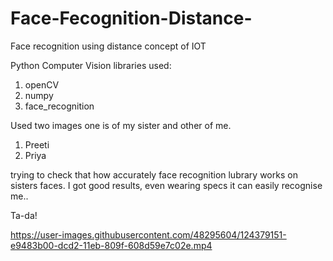 # Face-Fecognition-Distance-
Face recognition using distance concept of IOT

Python Computer Vision libraries used:
1. openCV
2. numpy
3. face_recognition

Used two images one is of my sister and other of me.
1. Preeti
2. Priya

trying to check that how accurately face recognition lubrary works on sisters faces. I got good results, even wearing specs it can easily recognise me..

Ta-da!

https://user-images.githubusercontent.com/48295604/124379151-e9483b00-dcd2-11eb-809f-608d59e7c02e.mp4

